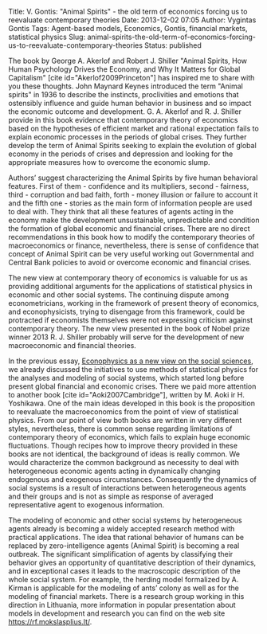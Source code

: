 Title: V. Gontis: "Animal Spirits" - the old term of economics forcing us to reevaluate contemporary theories
Date: 2013-12-02 07:05
Author: Vygintas Gontis
Tags: Agent-based models, Economics, Gontis, financial markets, statistical physics
Slug: animal-spirits-the-old-term-of-economics-forcing-us-to-reevaluate-contemporary-theories
Status: published

The book by George A.
Akerlof and Robert J. Shiller "Animal Spirits, How Human Psychology
Drives the Economy, and Why It Matters for Global Capitalism" \[cite
id="Akerlof2009Princeton"\] has inspired me to share with you these
thoughts. John Maynard Keynes introduced the term "Animal spirits" in
1936 to describe the instincts, proclivities and emotions that
ostensibly influence and guide human behavior in business and so impact
the economic outcome and development. G. A. Akerlof and R. J. Shiller
provide in this book evidence that contemporary theory of economics
based on the hypotheses of efficient market and rational expectation
fails to explain economic processes in the periods of global crises.
They further develop the term of Animal Spirits seeking to explain the
evolution of global economy in the periods of crises and depression and
looking for the appropriate measures how to overcome the economic
slump.<!--more-->

Authors’ suggest characterizing the Animal Spirits by five human
behavioral features. First of them - confidence and its multipliers,
second - fairness, third - corruption and bad faith, forth - money
illusion or failure to account it and the fifth one - stories as the
main form of information people are used to deal with. They think that
all these features of agents acting in the economy make the development
unsustainable, unpredictable and condition the formation of global
economic and financial crises. There are no direct recommendations in
this book how to modify the contemporary theories of macroeconomics or
finance, nevertheless, there is sense of confidence that concept of
Animal Spirit can be very useful working out Governmental and Central
Bank policies to avoid or overcome economic and financial crises.

The new view at contemporary theory of economics is valuable for us as
providing additional arguments for the applications of statistical
physics in economic and other social systems. The continuing dispute
among econometricians, working in the framework of present theory of
economics, and econophysicists, trying to disengage from this framework,
could be protracted if economists themselves were not expressing
criticism against contemporary theory. The new view presented in the
book of Nobel prize winner 2013 R. J. Shiller probably will serve for
the development of new macroeconomic and financial theories.

In the previous essay, [Econophysics as a new view on the social
sciences]({filename}/articles/2012/ekonofizika-pastangos-naujai-pazvelgti-i-socialinius-mokslus.md),
we already discussed the initiatives to use methods of statistical
physics for the analyses and modeling of social systems, which started
long before present global financial and economic crises. There we paid
more attention to another book \[cite id="Aoki2007Cambridge"\], written
by M. Aoki ir H. Yoshikawa. One of the main ideas developed in this book
is the proposition to reevaluate the macroeconomics from the point of
view of statistical physics. From our point of view both books are
written in very different styles, nevertheless, there is common sense
regarding limitations of contemporary theory of economics, which fails
to explain huge economic fluctuations. Though recipes how to improve
theory provided in these books are not identical, the background of
ideas is really common. We would characterize the common background as
necessity to deal with heterogeneous economic agents acting in
dynamically changing endogenous and exogenous circumstances.
Consequently the dynamics of social systems is a result of interactions
between heterogeneous agents and their groups and is not as simple as
response of averaged representative agent to exogenous information.

The modeling of economic and other social systems by heterogeneous
agents already is becoming a widely accepted research method with
practical applications. The idea that rational behavior of humans can be
replaced by zero-intelligence agents (Animal Spirit) is becoming a real
outbreak. The significant simplification of agents by classifying their
behavior gives an opportunity of quantitative description of their
dynamics, and in exceptional cases it leads to the macroscopic
description of the whole social system. For example, the herding model
formalized by A. Kirman is applicable for the modeling of ants’ colony
as well as for the modeling of financial markets. There is a research
group working in this direction in Lithuania, more information in
popular presentation about models in development and research you can
find on the web site <https://rf.mokslasplius.lt/>.
